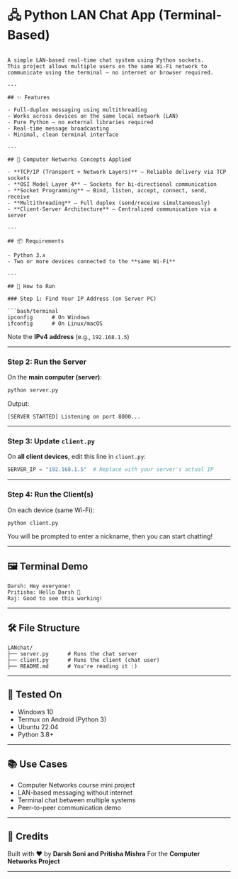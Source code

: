 # 🖧 Python LAN Chat App (Terminal-Based)
````

A simple LAN-based real-time chat system using Python sockets.  
This project allows multiple users on the same Wi-Fi network to communicate using the terminal — no internet or browser required.

---

## ✨ Features

- Full-duplex messaging using multithreading
- Works across devices on the same local network (LAN)
- Pure Python — no external libraries required
- Real-time message broadcasting
- Minimal, clean terminal interface

---

## 🧠 Computer Networks Concepts Applied

- **TCP/IP (Transport + Network Layers)** — Reliable delivery via TCP sockets
- **OSI Model Layer 4** — Sockets for bi-directional communication
- **Socket Programming** — Bind, listen, accept, connect, send, receive
- **Multithreading** — Full duplex (send/receive simultaneously)
- **Client-Server Architecture** — Centralized communication via a server

---

## 📦 Requirements

- Python 3.x
- Two or more devices connected to the **same Wi-Fi**

---

## 🚀 How to Run

### Step 1: Find Your IP Address (on Server PC)

```bash/terminal
ipconfig      # On Windows
ifconfig      # On Linux/macOS
````

Note the **IPv4 address** (e.g., `192.168.1.5`)

---

### Step 2: Run the Server

On the **main computer (server)**:

```bash
python server.py
```

Output:

```
[SERVER STARTED] Listening on port 8000...
```

---

### Step 3: Update `client.py`

On **all client devices**, edit this line in `client.py`:

```python
SERVER_IP = "192.168.1.5"  # Replace with your server's actual IP
```

---

### Step 4: Run the Client(s)

On each device (same Wi-Fi):

```bash
python client.py
```

You will be prompted to enter a nickname, then you can start chatting!

---

## 🖼️ Terminal Demo

```
Darsh: Hey everyone!
Pritisha: Hello Darsh 👋
Raj: Good to see this working!
```

---

## 🛠️ File Structure

```
LANchat/
├── server.py      # Runs the chat server
├── client.py      # Runs the client (chat user)
├── README.md      # You're reading it :)
```

---

## 🧪 Tested On

* Windows 10
* Termux on Android (Python 3)
* Ubuntu 22.04
* Python 3.8+

---

## 📚 Use Cases

* Computer Networks course mini project
* LAN-based messaging without internet
* Terminal chat between multiple systems
* Peer-to-peer communication demo

---

## 📌 Credits

Built with ❤️ by **Darsh Soni and Pritisha Mishra**
For the **Computer Networks Project**

---
